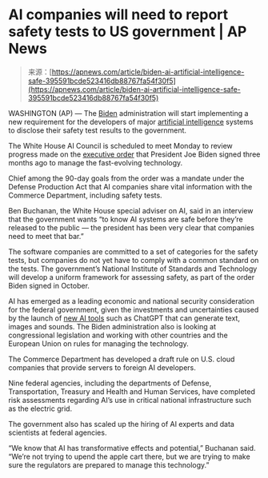 <!--yml
category: 未分类
date: 2024-05-27 15:21:31
-->

# AI companies will need to report safety tests to US government | AP News

> 来源：[https://apnews.com/article/biden-ai-artificial-intelligence-safe-395591bcde523416db88767fa54f30f5](https://apnews.com/article/biden-ai-artificial-intelligence-safe-395591bcde523416db88767fa54f30f5)

WASHINGTON (AP) — The [Biden](https://apnews.com/hub/joe-biden) administration will start implementing a new requirement for the developers of major [artificial intelligence](https://apnews.com/hub/artificial-intelligence) systems to disclose their safety test results to the government.

The White House AI Council is scheduled to meet Monday to review progress made on the [executive order](https://apnews.com/article/biden-ai-artificial-intelligence-executive-order-cb86162000d894f238f28ac029005059) that President Joe Biden signed three months ago to manage the fast-evolving technology.

Chief among the 90-day goals from the order was a mandate under the Defense Production Act that AI companies share vital information with the Commerce Department, including safety tests.

Ben Buchanan, the White House special adviser on AI, said in an interview that the government wants “to know AI systems are safe before they’re released to the public — the president has been very clear that companies need to meet that bar.”

The software companies are committed to a set of categories for the safety tests, but companies do not yet have to comply with a common standard on the tests. The government’s National Institute of Standards and Technology will develop a uniform framework for assessing safety, as part of the order Biden signed in October.

AI has emerged as a leading economic and national security consideration for the federal government, given the investments and uncertainties caused by the launch of [new AI tools](https://apnews.com/hub/artificial-intelligence) such as ChatGPT that can generate text, images and sounds. The Biden administration also is looking at congressional legislation and working with other countries and the European Union on rules for managing the technology.

The Commerce Department has developed a draft rule on U.S. cloud companies that provide servers to foreign AI developers.

Nine federal agencies, including the departments of Defense, Transportation, Treasury and Health and Human Services, have completed risk assessments regarding AI’s use in critical national infrastructure such as the electric grid.

The government also has scaled up the hiring of AI experts and data scientists at federal agencies.

“We know that AI has transformative effects and potential,” Buchanan said. “We’re not trying to upend the apple cart there, but we are trying to make sure the regulators are prepared to manage this technology.”